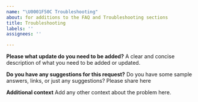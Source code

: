 ```yaml
---
name: "\U0001F50C Troubleshooting"
about: for additions to the FAQ and Troubleshooting sections
title: Troubleshooting
labels: ''
assignees: ''

---
```


**Please what update do you need to be added?**
A clear and concise description of what you need to be added or updated.

**Do you have any suggestions for this request?**
Do you have some sample answers, links, or just any suggestions? Please share here

**Additional context**
Add any other context about the problem here.
